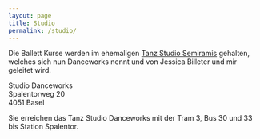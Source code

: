 ```yaml
---
layout: page
title: Studio
permalink: /studio/
---
```


Die Ballett Kurse werden im ehemaligen [Tanz Studio Semiramis](http://www.tanzstudio-semiramis.ch/index.html) gehalten, welches sich nun Danceworks nennt und von Jessica Billeter und mir geleitet wird.

Studio Danceworks \
Spalentorweg 20 \
4051 Basel

Sie erreichen das Tanz Studio Danceworks mit der Tram 3, Bus 30 und 33 bis Station Spalentor.
